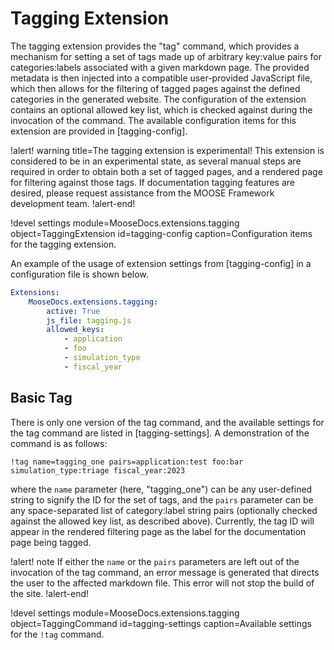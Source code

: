 # Tagging Extension

The tagging extension provides the "tag" command, which provides a mechanism for setting a set of
tags made up of arbitrary key:value pairs for categories:labels associated with a given markdown page.
The provided metadata is then injected into a compatible user-provided JavaScript file, which then
allows for the filtering of tagged pages against the defined categories in the generated website.
The configuration of the extension contains an optional allowed key list, which is checked against
during the invocation of the command. The available configuration items for this extension are provided
in [tagging-config].

!alert! warning title=The tagging extension is experimental!
This extension is considered to be in an experimental state, as several manual steps are required in
order to obtain both a set of tagged pages, and a rendered page for filtering against those tags. If
documentation tagging features are desired, please request assistance from the MOOSE Framework
development team.
!alert-end!

!devel settings module=MooseDocs.extensions.tagging
                object=TaggingExtension
                id=tagging-config
                caption=Configuration items for the tagging extension.

An example of the usage of extension settings from [tagging-config] in a configuration file is shown
below.

```yaml
Extensions:
    MooseDocs.extensions.tagging:
        active: True
        js_file: tagging.js
        allowed_keys:
            - application
            - foo
            - simulation_type
            - fiscal_year
```

## Basic Tag

There is only one version of the tag command, and the available settings for the
tag command are listed in [tagging-settings]. A demonstration of the command is as follows:

```
!tag name=tagging_one pairs=application:test foo:bar simulation_type:triage fiscal_year:2023
```

where the `name` parameter (here, "tagging_one") can be any user-defined string to signify the ID
for the set of tags, and the `pairs` parameter can be any space-separated list of category:label
string pairs (optionally checked against the allowed key list, as described above). Currently, the
tag ID will appear in the rendered filtering page as the label for the documentation page being tagged.

!alert! note
If either the `name` or the `pairs` parameters are left out of the invocation of the tag command, an
error message is generated that directs the user to the affected markdown file. This error will not
stop the build of the site.
!alert-end!

!devel settings module=MooseDocs.extensions.tagging
                object=TaggingCommand
                id=tagging-settings
                caption=Available settings for the `!tag` command.

